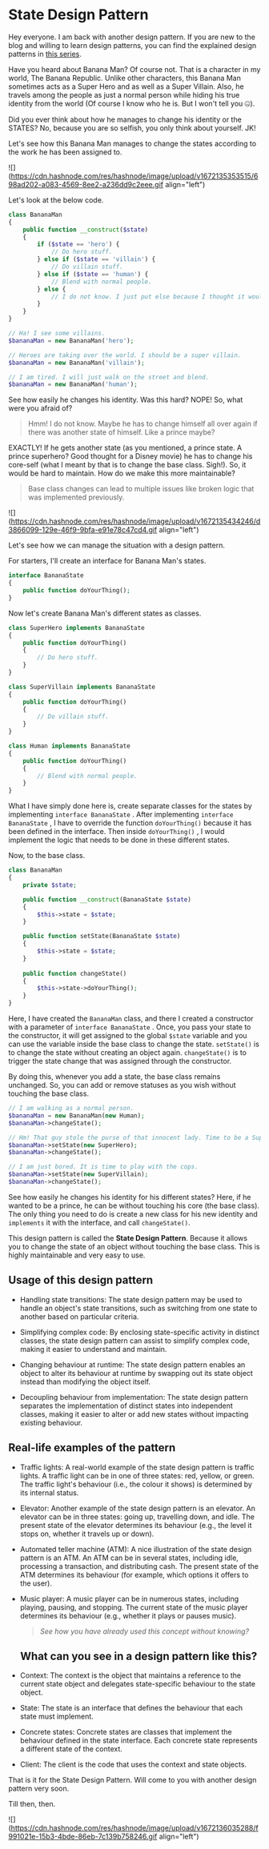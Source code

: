 # State Design Pattern

Hey everyone. I am back with another design pattern. If you are new to the blog and willing to learn design patterns, you can find the explained design patterns in [this series](https://dulitharajapaksha.hashnode.dev/series/design-patterns-101).

Have you heard about Banana Man? Of course not. That is a character in my world, The Banana Republic. Unlike other characters, this Banana Man sometimes acts as a Super Hero and as well as a Super Villain. Also, he travels among the people as just a normal person while hiding his true identity from the world (Of course I know who he is. But I won't tell you 🤐).

Did you ever think about how he manages to change his identity or the STATES? No, because you are so selfish, you only think about yourself. JK!

Let's see how this Banana Man manages to change the states according to the work he has been assigned to.

![](https://cdn.hashnode.com/res/hashnode/image/upload/v1672135353515/698ad202-a083-4569-8ee2-a236dd9c2eee.gif align="left")

Let's look at the below code.

```php
class BananaMan
{
    public function __construct($state)
    {
        if ($state == 'hero') {
            // Do hero stuff.
        } else if ($state == 'villain') {
            // Do villain stuff.
        } else if ($state == 'human') {
            // Blend with normal people.
        } else {
            // I do not know. I just put else because I thought it would be nice.
        }
    }
}

// Ha! I see some villains.
$bananaMan = new BananaMan('hero');

// Heroes are taking over the world. I should be a super villain.
$bananaMan = new BananaMan('villain');

// I am tired. I will just walk on the street and blend.
$bananaMan = new BananaMan('human');
```

See how easily he changes his identity. Was this hard? NOPE! So, what were you afraid of?

> Hmm! I do not know. Maybe he has to change himself all over again if there was another state of himself. Like a prince maybe?

EXACTLY! If he gets another state (as you mentioned, a prince state. A prince superhero? Good thought for a Disney movie) he has to change his core-self (what I meant by that is to change the base class. Sigh!). So, it would be hard to maintain. How do we make this more maintainable?

> Base class changes can lead to multiple issues like broken logic that was implemented previously.

![](https://cdn.hashnode.com/res/hashnode/image/upload/v1672135434246/d3866099-129e-46f9-9bfa-e91e78c47cd4.gif align="left")

Let's see how we can manage the situation with a design pattern.

For starters, I'll create an interface for Banana Man's states.

```php
interface BananaState
{
    public function doYourThing();
}
```

Now let's create Banana Man's different states as classes.

```php
class SuperHero implements BananaState
{
    public function doYourThing()
    {
        // Do hero stuff.
    }
}

class SuperVillain implements BananaState
{
    public function doYourThing()
    {
        // Do villain stuff.
    }
}

class Human implements BananaState
{
    public function doYourThing()
    {
        // Blend with normal people.
    }
}
```

What I have simply done here is, create separate classes for the states by implementing `interface BananaState` . After implementing `interface BananaState` , I have to override the function `doYourThing()` because it has been defined in the interface. Then inside `doYourThing()` , I would implement the logic that needs to be done in these different states.

Now, to the base class.

```php
class BananaMan
{
    private $state;

    public function __construct(BananaState $state)
    {
        $this->state = $state;
    }

    public function setState(BananaState $state)
    {
        $this->state = $state;
    }
    
    public function changeState()
    {
        $this->state->doYourThing();
    }
}
```

Here, I have created the `BananaMan` class, and there I created a constructor with a parameter of `interface BananaState` . Once, you pass your state to the constructor, it will get assigned to the global `$state` variable and you can use the variable inside the base class to change the state. `setState()` is to change the state without creating an object again. `changeState()` is to trigger the state change that was assigned through the constructor.

By doing this, whenever you add a state, the base class remains unchanged. So, you can add or remove statuses as you wish without touching the base class.

```php
// I am walking as a normal person.
$bananaMan = new BananaMan(new Human);
$bananaMan->changeState();

// Hm! That guy stole the purse of that innocent lady. Time to be a Super Hero.
$bananaMan->setState(new SuperHero);
$bananaMan->changeState();

// I am just bored. It is time to play with the cops.
$bananaMan->setState(new SuperVillain);
$bananaMan->changeState();
```

See how easily he changes his identity for his different states? Here, if he wanted to be a prince, he can be without touching his core (the base class). The only thing you need to do is create a new class for his new identity and `implements` it with the interface, and call `changeState()`.

This design pattern is called the **State Design Pattern**. Because it allows you to change the state of an object without touching the base class. This is highly maintainable and very easy to use.

## **Usage of this design pattern**

* Handling state transitions: The state design pattern may be used to handle an object's state transitions, such as switching from one state to another based on particular criteria.
    
* Simplifying complex code: By enclosing state-specific activity in distinct classes, the state design pattern can assist to simplify complex code, making it easier to understand and maintain.
    
* Changing behaviour at runtime: The state design pattern enables an object to alter its behaviour at runtime by swapping out its state object instead than modifying the object itself.
    
* Decoupling behaviour from implementation: The state design pattern separates the implementation of distinct states into independent classes, making it easier to alter or add new states without impacting existing behaviour.
    

## **Real-life examples of the pattern**

* Traffic lights: A real-world example of the state design pattern is traffic lights. A traffic light can be in one of three states: red, yellow, or green. The traffic light's behaviour (i.e., the colour it shows) is determined by its internal status.
    
* Elevator: Another example of the state design pattern is an elevator. An elevator can be in three states: going up, travelling down, and idle. The present state of the elevator determines its behaviour (e.g., the level it stops on, whether it travels up or down).
    
* Automated teller machine (ATM): A nice illustration of the state design pattern is an ATM. An ATM can be in several states, including idle, processing a transaction, and distributing cash. The present state of the ATM determines its behaviour (for example, which options it offers to the user).
    
* Music player: A music player can be in numerous states, including playing, pausing, and stopping. The current state of the music player determines its behaviour (e.g., whether it plays or pauses music).
    
    > *See how you have already used this concept without knowing?*
    
    ## **What can you see in a design pattern like this?**
    
* Context: The context is the object that maintains a reference to the current state object and delegates state-specific behaviour to the state object.
    
* State: The state is an interface that defines the behaviour that each state must implement.
    
* Concrete states: Concrete states are classes that implement the behaviour defined in the state interface. Each concrete state represents a different state of the context.
    
* Client: The client is the code that uses the context and state objects.
    

That is it for the State Design Pattern. Will come to you with another design pattern very soon.

Till then, then.

![](https://cdn.hashnode.com/res/hashnode/image/upload/v1672136035288/f991021e-15b3-4bde-86eb-7c139b758246.gif align="left")